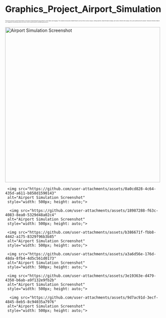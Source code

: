# Graphics_Project_Airport_Simulation
<span style="font-size:3px;">The project presents a virtual representation of an airport terminal designed using OpenGL to feel realistic and engaging. The simulation incorporates detailed features such as check-in points, lounges, vending machines, flight information displays, and outdoor elements like runways, trees, and a spherical world sculpture. Interactive elements enhance user engagement by allowing camera movement, object transformations, and lighting adjustments.


<img src="https://github.com/user-attachments/assets/979d52ee-8bc3-4f44-a048-b356e0b8b31f" 
     alt="Airport Simulation Screenshot" 
     style="width: 500px; height: auto;">
     
     <img src="https://github.com/user-attachments/assets/0a0cd828-4c64-435d-a611-b858d1590143" 
     alt="Airport Simulation Screenshot" 
     style="width: 500px; height: auto;">

      <img src="https://github.com/user-attachments/assets/18987288-f63c-4083-8ea0-5329d48a02c4" 
     alt="Airport Simulation Screenshot" 
     style="width: 500px; height: auto;">

     <img src="https://github.com/user-attachments/assets/b386671f-fbb8-4442-a175-8329f96b3b85" 
     alt="Airport Simulation Screenshot" 
     style="width: 500px; height: auto;">

     <img src="https://github.com/user-attachments/assets/a3a6d56e-176d-48da-8fb4-4d5c561d0173" 
     alt="Airport Simulation Screenshot" 
     style="width: 500px; height: auto;">

     <img src="https://github.com/user-attachments/assets/3e19363e-d479-4350-b6ab-a9f132e9fb2b" 
     alt="Airport Simulation Screenshot" 
     style="width: 500px; height: auto;">

      <img src="https://github.com/user-attachments/assets/9d7ac91d-3ecf-4845-8eb5-8c94035a7976" 
     alt="Airport Simulation Screenshot" 
     style="width: 500px; height: auto;">

</span>
